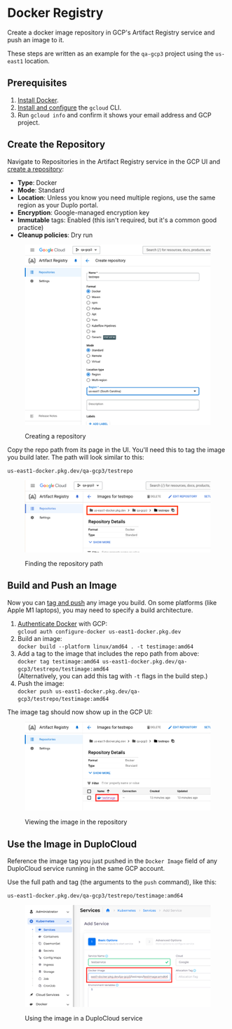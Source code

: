 # Docker Registry

Create a docker image repository in GCP's Artifact Registry service and push an image to it.

These steps are written as an example for the `qa-gcp3` project using the `us-east1` location.

## Prerequisites

1. [Install Docker](https://www.docker.com/get-started/).
2. [Install and configure](https://cloud.google.com/sdk/docs/how-to) the `gcloud` CLI.
3. Run `gcloud info` and confirm it shows your email address and GCP project.

## Create the Repository

Navigate to Repositories in the Artifact Registry service in the GCP UI and [create a repository](https://cloud.google.com/artifact-registry/docs/repositories/create-repos):

* **Type**: Docker
* **Mode**: Standard
* **Location**: Unless you know you need multiple regions, use the same region as your Duplo portal.
* **Encryption**: Google-managed encryption key
* **Immutable** tags: Enabled (this isn't required, but it's a common good practice)
* **Cleanup policies**: Dry run

<figure><img src="../../.gitbook/assets/new_repo.png" alt=""><figcaption><p>Creating a repository</p></figcaption></figure>

Copy the repo path from its page in the UI. You'll need this to tag the image you build later. The path will look similar to this:

```
us-east1-docker.pkg.dev/qa-gcp3/testrepo
```

<figure><img src="../../.gitbook/assets/repo_path.png" alt=""><figcaption><p>Finding the repository path</p></figcaption></figure>

## Build and Push an Image

Now you can [tag and push](https://cloud.google.com/artifact-registry/docs/docker/pushing-and-pulling) any image you build. On some platforms (like Apple M1 laptops), you may need to specify a build architecture.

1. [Authenticate Docker](https://cloud.google.com/artifact-registry/docs/docker/pushing-and-pulling#cred-helper) with GCP:\
   `gcloud auth configure-docker us-east1-docker.pkg.dev`
2. Build an image:\
   `docker build --platform linux/amd64 . -t testimage:amd64`
3. Add a tag to the image that includes the repo path from above:\
   `docker tag testimage:amd64 us-east1-docker.pkg.dev/qa-gcp3/testrepo/testimage:amd64`\
   (Alternatively, you can add this tag with `-t` flags in the build step.)
4. Push the image:\
   `docker push us-east1-docker.pkg.dev/qa-gcp3/testrepo/testimage:amd64`

The image tag should now show up in the GCP UI:

<figure><img src="../../.gitbook/assets/new_image.png" alt=""><figcaption><p>Viewing the image in the repository</p></figcaption></figure>

## Use the Image in DuploCloud

Reference the image tag you just pushed in the `Docker Image` field of any DuploCloud service running in the same GCP account.

Use the full path and tag (the arguments to the `push` command), like this:

```
us-east1-docker.pkg.dev/qa-gcp3/testrepo/testimage:amd64
```

<figure><img src="../../.gitbook/assets/duplo_service_image.png" alt=""><figcaption><p>Using the image in a DuploCloud service</p></figcaption></figure>
